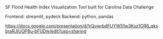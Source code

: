 
SF Flood Health Index Visualization Tool built for Carolina Data Challenge

Frontend: streamlit, pydeck
Backend: python, pandas

https://docs.google.com/presentation/d/1rQvwrbdFUYW51w3Ksz1OR6_qksbraRJIUOP8u-bFUDw/edit?usp=sharing
